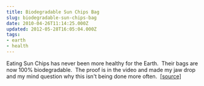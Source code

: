```yaml
---
title: Biodegradable Sun Chips Bag
slug: biodegradable-sun-chips-bag
date: 2010-04-26T11:14:25.000Z
updated: 2012-05-28T16:05:04.000Z
tags:
- earth
- health
---
```


<p>Eating Sun Chips has never been more healthy for the Earth.  Their bags are now 100% biodegradable.  The proof is in the video and made my jaw drop and my mind question why this isn't being done more often.  <a href="http://techcrunch.com/2010/04/23/finally-a-green-story-i-cant-mock-the-sun-chips-biodegradable-bag/">[source]</a></p>

